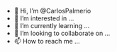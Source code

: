 - 👋 Hi, I’m @CarlosPalmerio
- 👀 I’m interested in ...
- 🌱 I’m currently learning ...
- 💞️ I’m looking to collaborate on ...
- 📫 How to reach me ...

<!---
CarlosPalmerio/CarlosPalmerio is a ✨ special ✨ repository because its `README.md` (this file) appears on your GitHub profile.
You can click the Preview link to take a look at your changes.
--->

